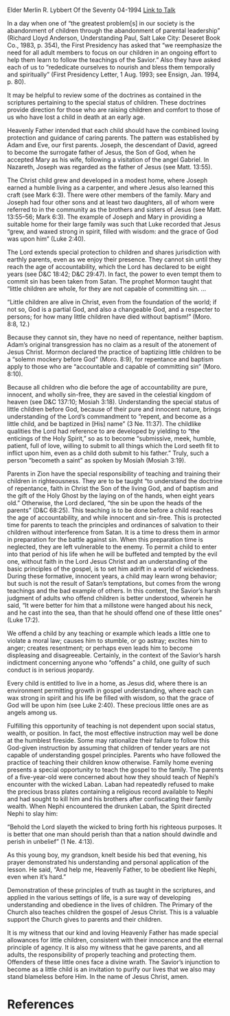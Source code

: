 Elder Merlin R. Lybbert
Of the Seventy
04-1994
[Link to Talk](https://www.churchofjesuschrist.org/study/general-conference/1994/04/the-special-status-of-children?lang=eng)

In a day when one of “the greatest problem[s] in our society is the abandonment of children through the abandonment of parental leadership” (Richard Lloyd Anderson, Understanding Paul, Salt Lake City: Deseret Book Co., 1983, p. 354), the First Presidency has asked that “we reemphasize the need for all adult members to focus on our children in an ongoing effort to help them learn to follow the teachings of the Savior.” Also they have asked each of us to “rededicate ourselves to nourish and bless them temporally and spiritually” (First Presidency Letter, 1 Aug. 1993; see Ensign, Jan. 1994, p. 80).

It may be helpful to review some of the doctrines as contained in the scriptures pertaining to the special status of children. These doctrines provide direction for those who are raising children and comfort to those of us who have lost a child in death at an early age.

Heavenly Father intended that each child should have the combined loving protection and guidance of caring parents. The pattern was established by Adam and Eve, our first parents. Joseph, the descendant of David, agreed to become the surrogate father of Jesus, the Son of God, when he accepted Mary as his wife, following a visitation of the angel Gabriel. In Nazareth, Joseph was regarded as the father of Jesus (see Matt. 13:55).

The Christ child grew and developed in a modest home, where Joseph earned a humble living as a carpenter, and where Jesus also learned this craft (see Mark 6:3). There were other members of the family. Mary and Joseph had four other sons and at least two daughters, all of whom were referred to in the community as the brothers and sisters of Jesus (see Matt. 13:55–56; Mark 6:3). The example of Joseph and Mary in providing a suitable home for their large family was such that Luke recorded that Jesus “grew, and waxed strong in spirit, filled with wisdom: and the grace of God was upon him” (Luke 2:40).

The Lord extends special protection to children and shares jurisdiction with earthly parents, even as we enjoy their presence. They cannot sin until they reach the age of accountability, which the Lord has declared to be eight years (see D&C 18:42; D&C 29:47). In fact, the power to even tempt them to commit sin has been taken from Satan. The prophet Mormon taught that “little children are whole, for they are not capable of committing sin. …

“Little children are alive in Christ, even from the foundation of the world; if not so, God is a partial God, and also a changeable God, and a respecter to persons; for how many little children have died without baptism!” (Moro. 8:8, 12.)

Because they cannot sin, they have no need of repentance, neither baptism. Adam’s original transgression has no claim as a result of the atonement of Jesus Christ. Mormon declared the practice of baptizing little children to be a “solemn mockery before God” (Moro. 8:9), for repentance and baptism apply to those who are “accountable and capable of committing sin” (Moro. 8:10).

Because all children who die before the age of accountability are pure, innocent, and wholly sin-free, they are saved in the celestial kingdom of heaven (see D&C 137:10; Mosiah 3:18). Understanding the special status of little children before God, because of their pure and innocent nature, brings understanding of the Lord’s commandment to “repent, and become as a little child, and be baptized in [His] name” (3 Ne. 11:37). The childlike qualities the Lord had reference to are developed by yielding to “the enticings of the Holy Spirit,” so as to become “submissive, meek, humble, patient, full of love, willing to submit to all things which the Lord seeth fit to inflict upon him, even as a child doth submit to his father.” Truly, such a person “becometh a saint” as spoken by Mosiah (Mosiah 3:19).

Parents in Zion have the special responsibility of teaching and training their children in righteousness. They are to be taught “to understand the doctrine of repentance, faith in Christ the Son of the living God, and of baptism and the gift of the Holy Ghost by the laying on of the hands, when eight years old.” Otherwise, the Lord declared, “the sin be upon the heads of the parents” (D&C 68:25). This teaching is to be done before a child reaches the age of accountability, and while innocent and sin-free. This is protected time for parents to teach the principles and ordinances of salvation to their children without interference from Satan. It is a time to dress them in armor in preparation for the battle against sin. When this preparation time is neglected, they are left vulnerable to the enemy. To permit a child to enter into that period of his life when he will be buffeted and tempted by the evil one, without faith in the Lord Jesus Christ and an understanding of the basic principles of the gospel, is to set him adrift in a world of wickedness. During these formative, innocent years, a child may learn wrong behavior; but such is not the result of Satan’s temptations, but comes from the wrong teachings and the bad example of others. In this context, the Savior’s harsh judgment of adults who offend children is better understood, wherein he said, “It were better for him that a millstone were hanged about his neck, and he cast into the sea, than that he should offend one of these little ones” (Luke 17:2).

We offend a child by any teaching or example which leads a little one to violate a moral law; causes him to stumble, or go astray; excites him to anger; creates resentment; or perhaps even leads him to become displeasing and disagreeable. Certainly, in the context of the Savior’s harsh indictment concerning anyone who “offends” a child, one guilty of such conduct is in serious jeopardy.

Every child is entitled to live in a home, as Jesus did, where there is an environment permitting growth in gospel understanding, where each can wax strong in spirit and his life be filled with wisdom, so that the grace of God will be upon him (see Luke 2:40). These precious little ones are as angels among us.

Fulfilling this opportunity of teaching is not dependent upon social status, wealth, or position. In fact, the most effective instruction may well be done at the humblest fireside. Some may rationalize their failure to follow this God-given instruction by assuming that children of tender years are not capable of understanding gospel principles. Parents who have followed the practice of teaching their children know otherwise. Family home evening presents a special opportunity to teach the gospel to the family. The parents of a five-year-old were concerned about how they should teach of Nephi’s encounter with the wicked Laban. Laban had repeatedly refused to make the precious brass plates containing a religious record available to Nephi and had sought to kill him and his brothers after confiscating their family wealth. When Nephi encountered the drunken Laban, the Spirit directed Nephi to slay him:

“Behold the Lord slayeth the wicked to bring forth his righteous purposes. It is better that one man should perish than that a nation should dwindle and perish in unbelief” (1 Ne. 4:13).

As this young boy, my grandson, knelt beside his bed that evening, his prayer demonstrated his understanding and personal application of the lesson. He said, “And help me, Heavenly Father, to be obedient like Nephi, even when it’s hard.”

Demonstration of these principles of truth as taught in the scriptures, and applied in the various settings of life, is a sure way of developing understanding and obedience in the lives of children. The Primary of the Church also teaches children the gospel of Jesus Christ. This is a valuable support the Church gives to parents and their children.

It is my witness that our kind and loving Heavenly Father has made special allowances for little children, consistent with their innocence and the eternal principle of agency. It is also my witness that he gave parents, and all adults, the responsibility of properly teaching and protecting them. Offenders of these little ones face a divine wrath. The Savior’s injunction to become as a little child is an invitation to purify our lives that we also may stand blameless before Him. In the name of Jesus Christ, amen.

# References

